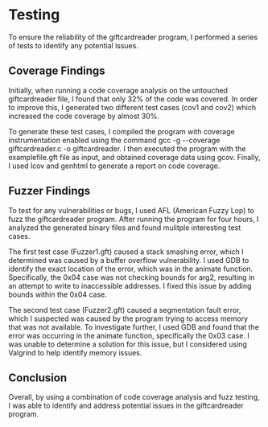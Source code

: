 # Testing
To ensure the reliability of the giftcardreader program, I performed a series of tests to identify any potential issues.

## Coverage Findings
Initially, when running a code coverage analysis on the untouched giftcardreader file, I found that only 32% of the code was covered. In order to improve this, I generated two different test cases (cov1 and cov2) which increased the code coverage by almost 30%.

To generate these test cases, I compiled the program with coverage instrumentation enabled using the command gcc -g --coverage giftcardreader.c -o giftcardreader. I then executed the program with the examplefile.gft file as input, and obtained coverage data using gcov. Finally, I used lcov and genhtml to generate a report on code coverage.

## Fuzzer Findings
To test for any vulnerabilities or bugs, I used AFL (American Fuzzy Lop) to fuzz the giftcardreader program. After running the program for four hours, I analyzed the generated binary files and found mulitple interesting test cases.

The first test case (Fuzzer1.gft) caused a stack smashing error, which I determined was caused by a buffer overflow vulnerability. I used GDB to identify the exact location of the error, which was in the animate function. Specifically, the 0x04 case was not checking bounds for arg2, resulting in an attempt to write to inaccessible addresses. I fixed this issue by adding bounds within the 0x04 case.

The second test case (Fuzzer2.gft) caused a segmentation fault error, which I suspected was caused by the program trying to access memory that was not available. To investigate further, I used GDB and found that the error was occurring in the animate function, specifically the 0x03 case. I was unable to determine a solution for this issue, but I considered using Valgrind to help identify memory issues.

## Conclusion
Overall, by using a combination of code coverage analysis and fuzz testing, I was able to identify and address potential issues in the giftcardreader program.
